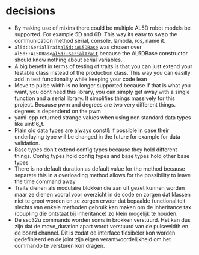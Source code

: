 # decisions
* By making use of mixins there could be multiple AL5D robot models be supported. For example 5D and 6D. This way its easy to swap the communication method serial, console, lambda, ros, name it.
* <code>al5d::SerialTrait<al5d::AL5DBase></code> was chosen over <code>al5d::AL5DBase<al5d::SerialTrait></code> because the AL5DBase constructor should know nothing about serial variables.
* A big benefit in terms of testing of traits is that you can just extend your testable class instead of the production class. This way you can easilly add in test functionality while keeping your code lean
* Move to pulse width is no longer supported because if that is what you want, you dont need this library, you can simply get away with a single function and a serial library. It simplifies things massively for this project. Because pwm and degrees are two very different things. degrees is dependend on the pwm
* yaml-cpp returned strange values when using non standard data types like uint16_t.
* Plain old data types are always const& if possible in case their underlaying type will be changed in the future for example for data validation.
* Base types don't extend config types because they hold different things. Config types hold config types and base types hold other base types
* There is no default duration as default value for the method because separate this in a overloading method allows for the possibility to leave the time command away
* Traits dienen als modulaire blokken die aan uit gezet kunnen worden maar ze dienen vooral voor overzicht in de code en zorgen dat klassen niet te groot worden en ze zorgen ervoor dat bepaalde functionaliteit slechts van enkele methoden gebruik kan maken om de inheritance tax (coupling die ontstaat bij inheritance) zo klein mogelijk te houden.
* De ssc32u commands worden soms in brokken verstuurd. Het kan dus zijn dat de move_duration apart wordt verstuurd van de pulsewidth en de board channel. Dit is zodat de interface flexibeler kon worden gedefinieerd en de joint zijn eigen verantwoordelijkheid om het commando te versturen kon dragen.
